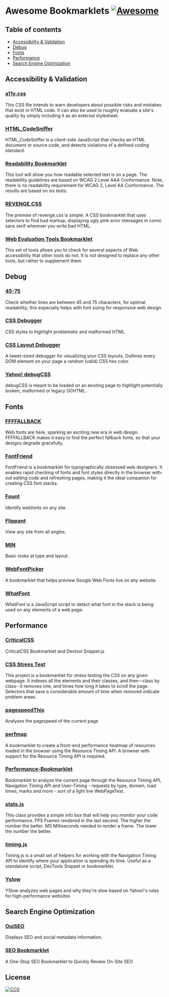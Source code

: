 # Awesome Bookmarklets [![Awesome](https://cdn.rawgit.com/sindresorhus/awesome/d7305f38d29fed78fa85652e3a63e154dd8e8829/media/badge.svg)](https://github.com/sindresorhus/awesome)

## Table of contents
* [Accessibility & Validation](#accessibility--validation)
* [Debug](#debug)
* [Fonts](#fonts)
* [Performance](#performance)
* [Search Engine Optimization](#search-engine-optimization)

## Accessibility & Validation
### [a11y.css](https://github.com/ffoodd/a11y.css)
This CSS file intends to warn developers about possible risks and mistakes that exist in HTML code. It can also be used to roughly evaluate a site's quality by simply including it as an external stylesheet.

### [HTML_CodeSniffer](https://github.com/squizlabs/HTML_CodeSniffer)
HTML_CodeSniffer is a client-side JavaScript that checks an HTML document or source code, and detects violations of a defined coding standard.

### [Readability Bookmarklet](http://accessibility.oit.ncsu.edu/tools/readability/)
This tool will show you how readable selected text is on a page. The readability guidelines are based on WCAG 2 Level AAA Conformance. Note, there is no readability requirement for WCAG 2, Level AA Conformance. The results are based on six tests.

### [REVENGE.CSS](https://github.com/Heydon/REVENGE.CSS)
The premise of revenge.css is simple: A CSS bookmarklet that uses selectors to find bad markup, displaying ugly pink error messages in comic sans serif wherever you write bad HTML.

### [Web Evaluation Tools Bookmarklet](http://accessibility.oit.ncsu.edu/tools/web-evaluation-tools)
This set of tools allows you to check for several aspects of Web accessibility that other tools do not. It is not designed to replace any other tools, but rather to supplement them.

## Debug

### [45-75](https://css-tricks.com/bookmarklet-colorize-text-45-75-characters-line-length-testing/)
Check whether lines are between 45 and 75 characters, for optimal readability; this especially helps with font sizing for responsive web design.

### [CSS Debugger](https://github.com/roykolak/css-debugger)
CSS styles to highlight problematic and malformed HTML

### [CSS Layout Debugger](https://gist.github.com/addyosmani/fd3999ea7fce242756b1)
A tweet-sized debugger for visualizing your CSS layouts. Outlines every DOM element on your page a random (valid) CSS hex color.

### [Yahoo! debugCSS](https://github.com/yahoo/debugCSS)
debugCSS is meant to be loaded on an existing page to highlight potentially broken, malformed or legacy (X)HTML.

## Fonts
### [FFFFALLBACK](http://ffffallback.com/)
Web fonts are here, sparking an exciting new era in web design. FFFFALLBACK makes it easy to find the perfect fallback fonts, so that your designs degrade gracefully.

### [FontFriend](http://somadesign.ca/projects/fontfriend/)
Font­Friend is a book­marklet for typo­graph­i­cally obsessed web design­ers. It enables rapid check­ing of fonts and font styles directly in the browser with­out edit­ing code and refresh­ing pages, mak­ing it the ideal com­pan­ion for cre­at­ing CSS font stacks.

### [Fount](http://fount.artequalswork.com/)
Identify webfonts on any site.

### [Flippant](http://flippant.artequalswork.com/)
View any site from all angles.

### [MIN](http://min.artequalswork.com/)
Basic looks at type and layout.

### [WebFontPicker](https://github.com/danielgavrilov/WebFontPicker)
A bookmarklet that helps preview Google Web Fonts live on any website.

### [WhatFont](https://github.com/chengyin/WhatFont-Bookmarklet)
WhatFont is a JavaScript script to detect what font in the stack is being used on any elements of a web page.

## Performance
### [CriticalCSS](https://gist.github.com/PaulKinlan/6284142)
CriticalCSS Bookmarklet and Devtool Snippet.js

### [ CSS Stress Test](https://github.com/andyedinborough/stress-css)
This project is a bookmarklet for stress testing the CSS on any given webpage.
It indexes all the elements and their classes, and then--class by class--it removes one, and times how long it takes to scroll the page. Selectors that save a considerable amount of time when removed indicate problem areas.

### [pagespeedThis](https://github.com/kimblim/pagespeedThis)
Analyses the pagespeed of the current page

### [perfmap](https://github.com/zeman/perfmap)
A bookmarklet to create a front-end performance heatmap of resources loaded in the browser using the Resource Timing API. A browser with support for the Resource Timing API is required.

### [Performance-Bookmarklet](https://github.com/micmro/performance-bookmarklet)
Bookmarklet to analyze the current page through the Resource Timing API, Navigation Timing API and User-Timing - requests by type, domain, load times, marks and more - sort of a light live WebPageTest.

### [stats.js](https://github.com/mrdoob/stats.js)
This class provides a simple info box that will help you monitor your code performance. FPS Frames rendered in the last second. The higher the number the better. MS Milliseconds needed to render a frame. The lower the number the better.

### [timing.js](https://github.com/addyosmani/timing.js)
Timing.js is a small set of helpers for working with the Navigation Timing API to identify where your application is spending its time. Useful as a standalone script, DevTools Snippet or bookmarklet.

### [Yslow](http://yslow.org/mobile/)
YSlow analyzes web pages and why they're slow based on Yahoo!'s rules for high-performance websites

## Search Engine Optimization
### [OuiSEO](https://github.com/carlsednaoui/seo-bookmarklet)
Displays SEO and social metadata information.

### [SEO Bookmarklet](http://twkm.ca/projects/seo-bookmarklet)
A One-Stop SEO Bookmarklet to Quickly Review On-Site SEO

## License
[![CC0](https://i.creativecommons.org/p/zero/1.0/88x31.png)](//creativecommons.org/publicdomain/zero/1.0/)
